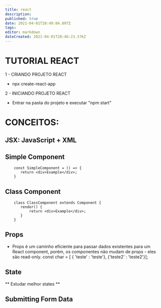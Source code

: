 ```yaml
---
title: react
description: 
published: true
date: 2021-04-01T20:49:04.897Z
tags: 
editor: markdown
dateCreated: 2021-04-01T20:46:23.576Z
---
```


# TUTORIAL REACT

 1 - CRIANDO PROJETO REACT
   - npx create-react-app <PROJECT NAME>

 2 - INICIANDO PROJETO REACT
   - Entrar na pasta do projeto e executar "npm start"



 CONCEITOS:
 ====


  JSX: JavaScript + XML
  ---

  Simple Component
  ---
 ```
	 const SimpleComponent = () => { 
	    return <div>Example</div>;
	 }
 ```

 Class Component
 ---
 ```
	 class ClassComponent extends Component {
	    render() {
	        return <div>Example</div>;
	    }
	 }
 ```

 Props
 ---
  - Props é um caminho eficiente para passar dados existentes para um React component, porém, os componentes não mudam de props - eles são read-only.
  const char = [ { 'teste' : 'teste'}, {'teste2' : 'teste2'}];
  <Table characterData={characters}/>

 State
 ---
  ** Estudar melhor states **

 Submitting Form Data
 ---

 



